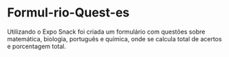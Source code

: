 # Formul-rio-Quest-es
Utilizando o Expo Snack foi criada um formulário com questões sobre matemática, biologia, português e química, onde se calcula total de acertos e porcentagem total.
